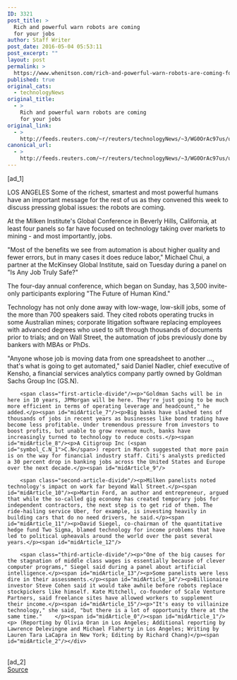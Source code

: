```yaml
---
ID: 3321
post_title: >
  Rich and powerful warn robots are coming
  for your jobs
author: Staff Writer
post_date: 2016-05-04 05:53:11
post_excerpt: ""
layout: post
permalink: >
  https://www.whenitson.com/rich-and-powerful-warn-robots-are-coming-for-your-jobs/
published: true
original_cats:
  - technologyNews
original_title:
  - >
    Rich and powerful warn robots are coming
    for your jobs
original_link:
  - >
    http://feeds.reuters.com/~r/reuters/technologyNews/~3/WG0OrAc97us/us-employment-milken-robots-idUSKCN0XV02L
canonical_url:
  - >
    http://feeds.reuters.com/~r/reuters/technologyNews/~3/WG0OrAc97us/us-employment-milken-robots-idUSKCN0XV02L
---
```

 [ad_1]
<br><div id="articleText">
<span id="midArticle_start"/>

<span id="midArticle_0"/><span class="focusParagraph" readability="4"><p><span class="articleLocation">LOS ANGELES</span> Some of the richest, smartest and most powerful humans have an important message for the rest of us as they convened this week to discuss pressing global issues: the robots are coming.</p></span><span id="midArticle_1"/><p>At the Milken Institute's Global Conference in Beverly Hills, California, at least four panels so far have focused on technology taking over markets to mining - and most importantly, jobs.</p><span id="midArticle_2"/><p>"Most of the benefits we see from automation is about higher quality and fewer errors, but in many cases it does reduce labor," Michael Chui, a partner at the McKinsey Global Institute, said on Tuesday during a panel on "Is Any Job Truly Safe?"</p><span id="midArticle_3"/><p>The four-day annual conference, which began on Sunday, has 3,500 invite-only participants exploring "The Future of Human Kind."</p><span id="midArticle_4"/><p>Technology has not only done away with low-wage, low-skill jobs, some of the more than 700 speakers said. They cited robots operating trucks in some Australian mines; corporate litigation software replacing employees with advanced degrees who used to sift through thousands of documents prior to trials; and on Wall Street, the automation of jobs previously done by bankers with MBAs or PhDs.</p><span id="midArticle_5"/><p>"Anyone whose job is moving data from one spreadsheet to another ..., that's what is going to get automated," said Daniel Nadler, chief executive of Kensho, a financial services analytics company partly owned by Goldman Sachs Group Inc (<span id="symbol_GS.N_0">GS.N</span>).</p><span id="midArticle_6"/>
        
        <span class="first-article-divide"/><p>"Goldman Sachs will be in here in 10 years, JPMorgan will be here. They're just going to be much more efficient in terms of operating leverage and headcount," he added.</p><span id="midArticle_7"/><p>Big banks have slashed tens of thousands of jobs in recent years as businesses like bond trading have become less profitable. Under tremendous pressure from investors to boost profits, but unable to grow revenue much, banks have increasingly turned to technology to reduce costs.</p><span id="midArticle_8"/><p>A Citigroup Inc (<span id="symbol_C.N_1">C.N</span>) report in March suggested that more pain is on the way for financial industry staff. Citi's analysts predicted a 30 percent drop in banking jobs across the United States and Europe over the next decade.</p><span id="midArticle_9"/>
        
        <span class="second-article-divide"/><p>Milken panelists noted technology's impact on work far beyond Wall Street.</p><span id="midArticle_10"/><p>Martin Ford, an author and entrepreneur, argued that while the so-called gig economy has created temporary jobs for independent contractors, the next step is to get rid of them. The ride-hailing service Uber, for example, is investing heavily in building cars that do no need drivers, he said.</p><span id="midArticle_11"/><p>David Siegel, co-chairman of the quantitative hedge fund Two Sigma, blamed technology for income problems that have led to political upheavals around the world over the past several years.</p><span id="midArticle_12"/>
        
        <span class="third-article-divide"/><p>"One of the big causes for the stagnation of middle class wages is essentially because of clever computer programs," Siegel said during a panel about artificial intelligence.</p><span id="midArticle_13"/><p>Some panelists were less dire in their assessments.</p><span id="midArticle_14"/><p>Billionaire investor Steve Cohen said it would take awhile before robots replace stockpickers like himself. Kate Mitchell, co-founder of Scale Venture Partners, said freelance sites have allowed workers to supplement their income.</p><span id="midArticle_15"/><p>"It's easy to villainize technology," she said, "but there is a lot of opportunity there at the same time."    </p><span id="midArticle_0"/><span id="midArticle_1"/><p> (Reporting by Olivia Oran in Los Angeles; Additional reporting by Lawrence Delevingne and Michael Flaherty in Los Angeles; Writing by Lauren Tara LaCapra in New York; Editing by Richard Chang)</p><span id="midArticle_2"/></div>
<br>[ad_2]
<br><a href="http://feeds.reuters.com/~r/reuters/technologyNews/~3/WG0OrAc97us/us-employment-milken-robots-idUSKCN0XV02L">Source </a>